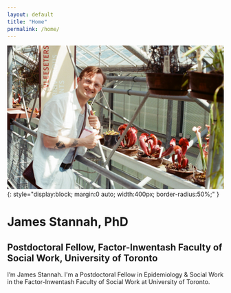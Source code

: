 ```yaml
---
layout: default
title: "Home"
permalink: /home/
---
```


![James Stannah](assets/images/leiden.jpg){: style="display:block; margin:0 auto; width:400px; border-radius:50%;" }

# James Stannah, PhD
## Postdoctoral Fellow, Factor-Inwentash Faculty of Social Work, University of Toronto

I’m James Stannah. I'm a Postdoctoral Fellow in Epidemiology & Social Work in the Factor-Inwentash Faculty of Social Work at University of Toronto.

